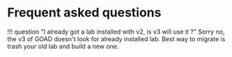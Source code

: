 # Frequent asked questions

!!! question "I already got a lab installed with v2, is v3 will use it ?"
    Sorry no, the v3 of GOAD doesn't look for already installed lab. Best way to migrate is trash your old lab and build a new one.

